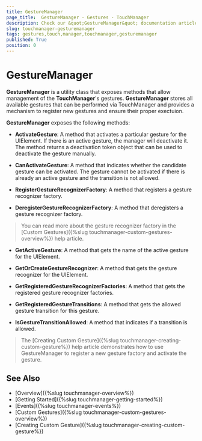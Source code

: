```yaml
---
title: GestureManager
page_title:  GestureManager - Gestures - TouchManager
description: Check our &quot;GestureManager&quot; documentation article for the TouchManager {{ site.framework_name }} control.
slug: touchmanager-gesturemanager
tags: gestures,touch,manager,touchmanager,gesturemanager
published: True
position: 0
---
```


# GestureManager

__GestureManager__ is a utility class that exposes methods that allow management of the __TouchManager__'s gestures. __GestureManager__ stores all available gestures that can be performed via TouchManager and provides a mechanism to register new gestures and ensure their proper exectuion. 

__GestureManager__ exposes the following methods:

* __ActivateGesture__: A method that activates a particular gesture for the UIElement. If there is an active gesture, the manager will deactivate it. The method returns a deactivation token object that can be used to deactivate the gesture manually.

* __CanActivateGesture__: A method that indicates whether the candidate gesture can be activated. The gesture cannot be activated if there is already an active gesture and the transition is not allowed.

* __RegisterGestureRecognizerFactory__: A method that registers a gesture recognizer factory.

* __DeregisterGestureRecognizerFactory__: A method that deregisters a gesture recognizer factory.

> You can read more about the gesture recognizer factory in the [Custom Gestures]({%slug touchmanager-custom-gestures-overview%}) help article.

* __GetActiveGesture__: A method that gets the name of the active gesture for the UIElement.

* __GetOrCreateGestureRecognizer__: A method that gets the gesture recognizer for the UIElement.

* __GetRegisteredGestureRecognizerFactories__: A method that gets the registered gesture recognizer factories.

* __GetRegisteredGestureTransitions__: A method that gets the allowed gesture transition for this gesture.

* __IsGestureTransitionAllowed__: A method that indicates if a transition is allowed.

> The [Creating Custom Gesture]({%slug touchmanager-creating-custom-gesture%}) help article demonstrates how to use GestureManager to register a new gesture factory and activate the gesture.

## See Also
* [Overview]({%slug touchmanager-overview%})
* [Getting Started]({%slug touchmanager-getting-started%})
* [Events]({%slug touchmanager-events%})
* [Custom Gestures]({%slug touchmanager-custom-gestures-overview%})
* [Creating Custom Gesture]({%slug touchmanager-creating-custom-gesture%})
